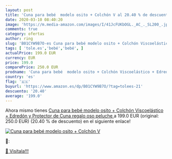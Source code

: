 ```yaml
---
layout: post
title: 'Cuna para bebé  modelo osito + Colchón V al 20.40 % de descuento'
date: 2020-03-10 08:40:20
image: 'https://m.media-amazon.com/images/I/41JcFUKbOGL._AC_._SL200_.jpg'
comments: true
category: ofertas
author: ring
slug: 'B01CYW9B7O-es Cuna para bebé modelo osito + Colchón Viscoelástico +...'
tags: [ 'tole.es','bebé','bebé', ]
actualPrice: 199.0 EUR
currency: EUR
price: 199.0
comparePrice: 250.0 EUR
prodname: 'Cuna para bebé  modelo osito + Colchón Viscoelástico + Edredón y Protector de Cuna  regalo oso peluche '
country: 'es'
flag: '🇪🇸'
buyurl: 'https://www.amazon.es/dp/B01CYW9B7O/?tag=tolees-21'
descuento: '20.40'
average: '199.0'
---
```


Ahora mismo tienes [Cuna para bebé  modelo osito + Colchón Viscoelástico + Edredón y Protector de Cuna  regalo oso peluche ](https://www.amazon.es/dp/B01CYW9B7O/?tag=tolees-21) a 199.0 EUR (original: 250.0 EUR) (20.40 %  de descuento) en el siguiente enlace!

[![Cuna para bebé  modelo osito + Colchón V](https://m.media-amazon.com/images/I/41JcFUKbOGL._AC_._SL200_.jpg)](https://www.amazon.es/dp/B01CYW9B7O/?tag=tolees-21)

🔎:


[🛒 Visítala!!!](https://www.amazon.es/dp/B01CYW9B7O/?tag=tolees-21)
